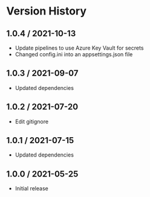 # Version History

## 1.0.4 / 2021-10-13

- Update pipelines to use Azure Key Vault for secrets
- Changed config.ini into an appsettings.json file

## 1.0.3 / 2021-09-07

- Updated dependencies

## 1.0.2 / 2021-07-20

- Edit gitignore

## 1.0.1 / 2021-07-15

- Updated dependencies

## 1.0.0 / 2021-05-25

- Initial release
